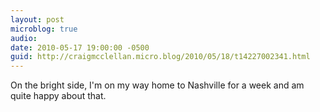 ```yaml
---
layout: post
microblog: true
audio: 
date: 2010-05-17 19:00:00 -0500
guid: http://craigmcclellan.micro.blog/2010/05/18/t14227002341.html
---
```

On the bright side, I'm on my way home to Nashville for a week and am quite happy about that.
